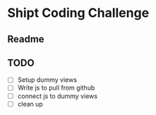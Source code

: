 Shipt Coding Challenge
======================

Readme
------

TODO
----
- [ ] Setup dummy views
- [ ] Write js to pull from github
- [ ] connect js to dummy views
- [ ] clean up

